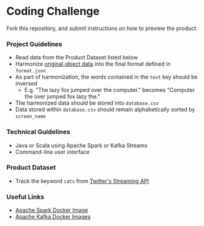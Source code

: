 # Coding Challenge
Fork this repository, and submit instructions on how to preview the product.

### Project Guidelines
* Read data from the Product Dataset listed below
* Harmonize [original object data](https://developer.twitter.com/en/docs/tweets/data-dictionary/overview/tweet-object.html) into the final format defined in `format.json`
* As part of harmonization, the words contained in the `text` key should be inversed 
  * E.g. "The lazy fox jumped over the computer." becomes "Computer the over jumped fox lazy the."
* The harmonized data should be stored into `database.csv`
* Data stored within `database.csv` should remain alphabetically sorted by `screen_name`

### Technical Guidelines
* Java or Scala using Apache Spark or Kafka Streams
* Command-line user interface

### Product Dataset
* Track the keyword `cats` from [Twitter's Streaming API](https://developer.twitter.com/en/docs/tweets/filter-realtime/api-reference/post-statuses-filter.html)

### Useful Links
* [Apache Spark Docker Image](https://github.com/big-data-europe/docker-spark)
* [Apache Kafka Docker Images](https://hub.docker.com/r/bitnami/kafka)
